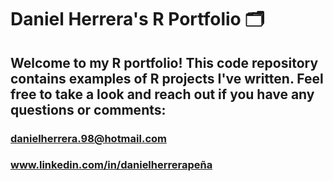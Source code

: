 # Daniel Herrera's R Portfolio 🗂

## Welcome to my R portfolio! This code repository contains examples of R projects I've written. Feel free to take a look and reach out if you have any questions or comments:

### danielherrera.98@hotmail.com
### www.linkedin.com/in/danielherrerapeña
